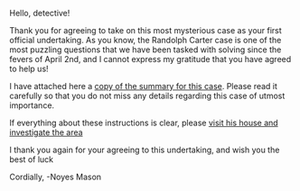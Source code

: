 Hello, detective!

Thank you for agreeing to take on this most mysterious case as your first official undertaking. As
you know, the Randolph Carter case is one of the most puzzling questions that we have been tasked
with solving since the fevers of April 2nd, and I cannot express my gratitude that you have agreed
to help us! 

I have attached here a [copy of the summary for this case](../Background/Information/Starting-Info.md). Please read it carefully so that you
do not miss any details regarding this case of utmost importance.

If everything about these instructions is clear, please [visit his house and investigate the area](../Background/Story/Beginning-Arrival.md)

I thank you again for your agreeing to this undertaking, and wish you the best of luck

Cordially,
    -Noyes Mason